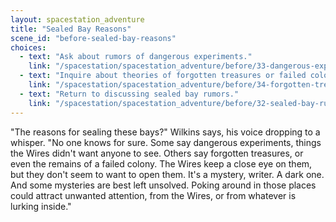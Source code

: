 ```yaml
---
layout: spacestation_adventure
title: "Sealed Bay Reasons"
scene_id: "before-sealed-bay-reasons"
choices:
  - text: "Ask about rumors of dangerous experiments."
    link: "/spacestation/spacestation_adventure/before/33-dangerous-experiments"
  - text: "Inquire about theories of forgotten treasures or failed colonies."
    link: "/spacestation/spacestation_adventure/before/34-forgotten-treasures-colonies"
  - text: "Return to discussing sealed bay rumors."
    link: "/spacestation/spacestation_adventure/before/32-sealed-bay-rumors"
---
```


"The reasons for sealing these bays?" Wilkins says, his voice dropping to a whisper. "No one knows for sure. Some say dangerous experiments, things the Wires didn't want anyone to see. Others say forgotten treasures, or even the remains of a failed colony. The Wires keep a close eye on them, but they don't seem to want to open them. It's a mystery, writer. A dark one. And some mysteries are best left unsolved. Poking around in those places could attract unwanted attention, from the Wires, or from whatever is lurking inside."

